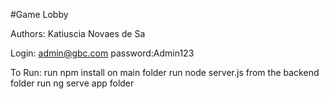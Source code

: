 #Game Lobby 

Authors: Katiuscia Novaes de Sa
        
         
Login: admin@gbc.com
password:Admin123
 
 To Run:
 run npm install on main folder
 run node server.js from the backend folder 
 run ng serve app folder 
